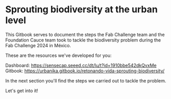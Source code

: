 # Sprouting biodiversity at the urban level

This Gitbook serves to document the steps the Fab Challenge team and the Foundation Cauce team took to tackle the biodiversity problem during the Fab Challenge 2024 in México.

These are the resources we've developed for you:

Dashboard: https://sensecap.seeed.cc/dt/lu/t?id=1910bbe542dkQvxMe
Gitbook: https://urbanika.gitbook.io/retonando-vida-sprouting-biodiversity/

In the next section you'll find the steps we carried out to tackle the problem.

Let's get into it!
